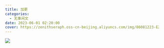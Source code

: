 ```yaml
---
title: 加更
categories:
  - 无事闲文
date: 2023-06-01 02:20:00
cover: https://zenithseraph.oss-cn-beijing.aliyuncs.com/img/86081223-E263-45F7-8E06-898938F146E9_1_105_c.jpeg
---
```


![](https://zenithseraph.oss-cn-beijing.aliyuncs.com/img/4B6A831E-8584-4089-96C1-4880EA899B94_1_105_c.jpeg)
